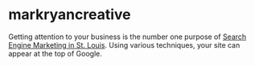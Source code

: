 # markryancreative
Getting attention to your business is the number one purpose of <a href="http://www.markryancreative.com/">Search Engine Marketing in St. Louis</a>.  Using various techniques, your site can appear at the top of Google.

